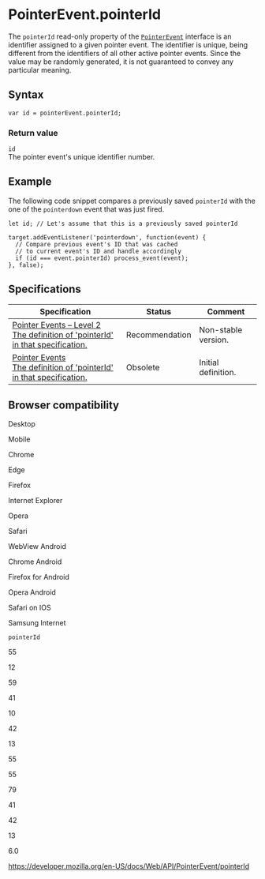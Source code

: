 PointerEvent.pointerId
======================

The `pointerId` read-only property of the [`PointerEvent`](../pointerevent) interface is an identifier assigned to a given pointer event. The identifier is unique, being different from the identifiers of all other active pointer events. Since the value may be randomly generated, it is not guaranteed to convey any particular meaning.

Syntax
------

    var id = pointerEvent.pointerId;

### Return value

`id`  
The pointer event's unique identifier number.

Example
-------

The following code snippet compares a previously saved `pointerId` with the one of the `pointerdown` event that was just fired.

    let id; // Let's assume that this is a previously saved pointerId

    target.addEventListener('pointerdown', function(event) {
      // Compare previous event's ID that was cached
      // to current event's ID and handle accordingly
      if (id === event.pointerId) process_event(event);
    }, false);

Specifications
--------------

<table><thead><tr class="header"><th>Specification</th><th>Status</th><th>Comment</th></tr></thead><tbody><tr class="odd"><td><a href="https://www.w3.org/TR/pointerevents2/#dom-pointerevent-pointerid">Pointer Events – Level 2<br />
<span class="small">The definition of 'pointerId' in that specification.</span></a></td><td><span class="spec-rec">Recommendation</span></td><td>Non-stable version.</td></tr><tr class="even"><td><a href="https://www.w3.org/TR/pointerevents1/#widl-PointerEventInit-pointerId">Pointer Events<br />
<span class="small">The definition of 'pointerId' in that specification.</span></a></td><td><span class="spec-obsolete">Obsolete</span></td><td>Initial definition.</td></tr></tbody></table>

Browser compatibility
---------------------

Desktop

Mobile

Chrome

Edge

Firefox

Internet Explorer

Opera

Safari

WebView Android

Chrome Android

Firefox for Android

Opera Android

Safari on IOS

Samsung Internet

`pointerId`

55

12

59

41

10

42

13

55

55

79

41

42

13

6.0

<a href="https://developer.mozilla.org/en-US/docs/Web/API/PointerEvent/pointerId" class="_attribution-link">https://developer.mozilla.org/en-US/docs/Web/API/PointerEvent/pointerId</a>
